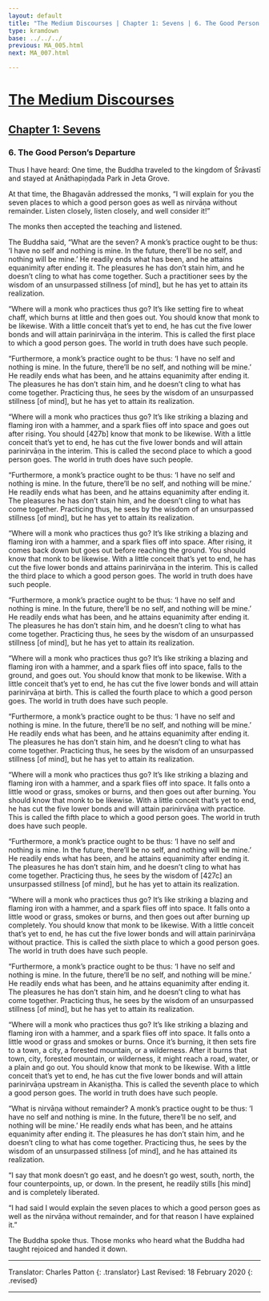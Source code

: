 ```yaml
---
layout: default
title: "The Medium Discourses | Chapter 1: Sevens | 6. The Good Person's Departure"
type: kramdown
base: ../../../
previous: MA_005.html
next: MA_007.html

---
```

# [The Medium Discourses](../../index.html)
## [Chapter 1: Sevens](index.html)
### 6. The Good Person’s Departure

Thus I have heard: One time, the Buddha traveled to the kingdom of Śrāvastī and stayed at Anāthapiṇḍada Park in Jeta Grove.

At that time, the Bhagavān addressed the monks, “I will explain for you the seven places to which a good person goes as well as nirvāṇa without remainder. Listen closely, listen closely, and well consider it!”

The monks then accepted the teaching and listened.

The Buddha said, “What are the seven? A monk’s practice ought to be thus: ‘I have no self and nothing is mine. In the future, there’ll be no self, and nothing will be mine.’ He readily ends what has been, and he attains equanimity after ending it. The pleasures he has don’t stain him, and he doesn’t cling to what has come together. Such a practitioner sees by the wisdom of an unsurpassed stillness [of mind], but he has yet to attain its realization.

“Where will a monk who practices thus go? It’s like setting fire to wheat chaff, which burns at little and then goes out. You should know that monk to be likewise. With a little conceit that’s yet to end, he has cut the five lower bonds and will attain parinirvāṇa in the interim. This is called the first place to which a good person goes. The world in truth does have such people.

“Furthermore, a monk’s practice ought to be thus: ‘I have no self and nothing is mine. In the future, there’ll be no self, and nothing will be mine.’ He readily ends what has been, and he attains equanimity after ending it. The pleasures he has don’t stain him, and he doesn’t cling to what has come together. Practicing thus, he sees by the wisdom of an unsurpassed stillness [of mind], but he has yet to attain its realization.

“Where will a monk who practices thus go? It’s like striking a blazing and flaming iron with a hammer, and a spark flies off into space and goes out after rising. You should [427b] know that monk to be likewise. With a little conceit that’s yet to end, he has cut the five lower bonds and will attain parinirvāṇa in the interim. This is called the second place to which a good person goes. The world in truth does have such people.

“Furthermore, a monk’s practice ought to be thus: ‘I have no self and nothing is mine. In the future, there’ll be no self, and nothing will be mine.’ He readily ends what has been, and he attains equanimity after ending it. The pleasures he has don’t stain him, and he doesn’t cling to what has come together. Practicing thus, he sees by the wisdom of an unsurpassed stillness [of mind], but he has yet to attain its realization.

“Where will a monk who practices thus go? It’s like striking a blazing and flaming iron with a hammer, and a spark flies off into space. After rising, it comes back down but goes out before reaching the ground. You should know that monk to be likewise. With a little conceit that’s yet to end, he has cut the five lower bonds and attains parinirvāṇa in the interim. This is called the third place to which a good person goes. The world in truth does have such people.

“Furthermore, a monk’s practice ought to be thus: ‘I have no self and nothing is mine. In the future, there’ll be no self, and nothing will be mine.’ He readily ends what has been, and he attains equanimity after ending it. The pleasures he has don’t stain him, and he doesn’t cling to what has come together. Practicing thus, he sees by the wisdom of an unsurpassed stillness [of mind], but he has yet to attain its realization.

“Where will a monk who practices thus go? It’s like striking a blazing and flaming iron with a hammer, and a spark flies off into space, falls to the ground, and goes out. You should know that monk to be likewise. With a little conceit that’s yet to end, he has cut the five lower bonds and will attain parinirvāṇa at birth. This is called the fourth place to which a good person goes. The world in truth does have such people.

“Furthermore, a monk’s practice ought to be thus: ‘I have no self and nothing is mine. In the future, there’ll be no self, and nothing will be mine.’ He readily ends what has been, and he attains equanimity after ending it. The pleasures he has don’t stain him, and he doesn’t cling to what has come together. Practicing thus, he sees by the wisdom of an unsurpassed stillness [of mind], but he has yet to attain its realization.

“Where will a monk who practices thus go? It’s like striking a blazing and flaming iron with a hammer, and a spark flies off into space. It falls onto a little wood or grass, smokes or burns, and then goes out after burning. You should know that monk to be likewise. With a little conceit that’s yet to end, he has cut the five lower bonds and will attain parinirvāṇa with practice. This is called the fifth place to which a good person goes. The world in truth does have such people.

“Furthermore, a monk’s practice ought to be thus: ‘I have no self and nothing is mine. In the future, there’ll be no self, and nothing will be mine.’ He readily ends what has been, and he attains equanimity after ending it. The pleasures he has don’t stain him, and he doesn’t cling to what has come together. Practicing thus, he sees by the wisdom of [427c] an unsurpassed stillness [of mind], but he has yet to attain its realization.

“Where will a monk who practices thus go? It’s like striking a blazing and flaming iron with a hammer, and a spark flies off into space. It falls onto a little wood or grass, smokes or burns, and then goes out after burning up completely. You should know that monk to be likewise. With a little conceit that’s yet to end, he has cut the five lower bonds and will attain parinirvāṇa without practice. This is called the sixth place to which a good person goes. The world in truth does have such people.

“Furthermore, a monk’s practice ought to be thus: ‘I have no self and nothing is mine. In the future, there’ll be no self, and nothing will be mine.’ He readily ends what has been, and he attains equanimity after ending it. The pleasures he has don’t stain him, and he doesn’t cling to what has come together. Practicing thus, he sees by the wisdom of an unsurpassed stillness [of mind], but he has yet to attain its realization.

“Where will a monk who practices thus go? It’s like striking a blazing and flaming iron with a hammer, and a spark flies off into space. It falls onto a little wood or grass and smokes or burns. Once it’s burning, it then sets fire to a town, a city, a forested mountain, or a wilderness. After it burns that town, city, forested mountain, or wilderness, it might reach a road, water, or a plain and go out. You should know that monk to be likewise. With a little conceit that’s yet to end, he has cut the five lower bonds and will attain parinirvāṇa upstream in Akaniṣṭha. This is called the seventh place to which a good person goes. The world in truth does have such people.

“What is nirvāṇa without remainder? A monk’s practice ought to be thus: ‘I have no self and nothing is mine. In the future, there’ll be no self, and nothing will be mine.’ He readily ends what has been, and he attains equanimity after ending it. The pleasures he has don’t stain him, and he doesn’t cling to what has come together. Practicing thus, he sees by the wisdom of an unsurpassed stillness [of mind], and he has attained its realization.

“I say that monk doesn’t go east, and he doesn’t go west, south, north, the four counterpoints, up, or down. In the present, he readily stills [his mind] and is completely liberated.

“I had said I would explain the seven places to which a good person goes as well as the nirvāṇa without remainder, and for that reason I have explained it.”

The Buddha spoke thus. Those monks who heard what the Buddha had taught rejoiced and handed it down.

---

Translator: Charles Patton
{: .translator}
Last Revised: 18 February 2020
{: .revised}

---
